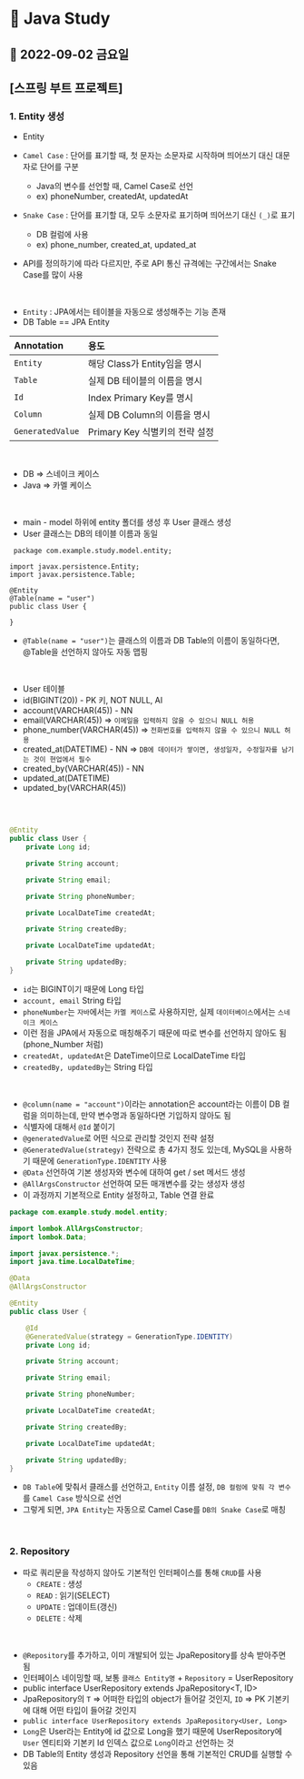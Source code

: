 # 📌 Java Study

## 🔸 2022-09-02 금요일

## [스프링 부트 프로젝트]

### 1. Entity 생성

- Entity

- `Camel Case` : 단어를 표기할 때, 첫 문자는 소문자로 시작하며 띄어쓰기 대신 대문자로 단어를 구분
    - Java의 변수를 선언할 때, Camel Case로 선언
    - ex) phoneNumber, createdAt, updatedAt

- `Snake Case` : 단어를 표기할 대, 모두 소문자로 표기하며 띄어쓰기 대신 `(_)`로 표기
    - DB 컬럼에 사용
    - ex) phone_number, created_at, updated_at

- API를 정의하기에 따라 다르지만, 주로 API 통신 규격에는 구간에서는 Snake Case를 많이 사용

<br>

- `Entity` : JPA에서는 테이블을 자동으로 생성해주는 기능 존재
- DB Table == JPA Entity

| Annotation       | 용도                     | 
|:-----------------|:-----------------------|
| `Entity`         | 해당 Class가 Entity임을 명시  | 
| `Table`          | 실제 DB 테이블의 이름을 명시 | 
| `Id`             | Index Primary Key를 명시  | 
| `Column`         | 실제 DB Column의 이름을 명시   | 
| `GeneratedValue` | Primary Key 식별키의 전략 설정 | 

<br>

- DB => 스네이크 케이스
- Java => 카멜 케이스

<br>

- main - model 하위에 entity 폴더를 생성 후 User 클래스 생성
- User 클래스는 DB의 테이블 이름과 동일

```
 package com.example.study.model.entity;

import javax.persistence.Entity;
import javax.persistence.Table;

@Entity
@Table(name = "user")
public class User {

}
```

- `@Table(name = "user")`는 클래스의 이름과 DB Table의 이름이 동일하다면, @Table을 선언하지 않아도 자동 맵핑

<br>

- User 테이블
- id(BIGINT(20)) - PK 키, NOT NULL, AI
- account(VARCHAR(45)) - NN
- email(VARCHAR(45)) => `이메일을 입력하지 않을 수 있으니 NULL 허용`
- phone_number(VARCHAR(45)) => `전화번호를 입력하지 않을 수 있으니 NULL 허용`
- created_at(DATETIME) - NN => `DB에 데이터가 쌓이면, 생성일자, 수정일자를 남기는 것이 현업에서 필수`
- created_by(VARCHAR(45)) - NN
- updated_at(DATETIME)
- updated_by(VARCHAR(45))

<br>

```java

@Entity
public class User {
    private Long id;

    private String account;

    private String email;

    private String phoneNumber;

    private LocalDateTime createdAt;

    private String createdBy;

    private LocalDateTime updatedAt;

    private String updatedBy;
}
```

- `id`는 BIGINT이기 때문에 Long 타입
- `account, email` String 타입
- `phoneNumber`는 `자바`에서는 `카멜 케이스`로 사용하지만, 실제 `데이터베이스`에서는 `스네이크 케이스`
- 이런 점을 JPA에서 자동으로 매칭해주기 때문에 따로 변수를 선언하지 않아도 됨 (phone_Number 처럼)
- `createdAt, updatedAt`은 DateTime이므로 LocalDateTime 타입
- `createdBy, updatedBy`는 String 타입

<br>

- `@column(name = "account")`이라는 annotation은 account라는 이름이 DB 컬럼을 의미하는데, 만약 변수명과 동일하다면 기입하지 않아도 됨
- 식별자에 대해서 `@Id` 붙이기
- `@generatedValue`로 어떤 식으로 관리할 것인지 전략 설정
- `@GeneratedValue(strategy)` 전략으로 총 4가지 정도 있는데, MySQL을 사용하기 때문에 `GenerationType.IDENTITY` 사용
- `@Data` 선언하여 기본 생성자와 변수에 대하여 get / set 메서드 생성
- `@AllArgsConstructor` 선언하여 모든 매개변수를 갖는 생성자 생성
- 이 과정까지 기본적으로 Entity 설정하고, Table 연결 완료

```java
package com.example.study.model.entity;

import lombok.AllArgsConstructor;
import lombok.Data;

import javax.persistence.*;
import java.time.LocalDateTime;

@Data
@AllArgsConstructor

@Entity
public class User {

    @Id
    @GeneratedValue(strategy = GenerationType.IDENTITY)
    private Long id;

    private String account;

    private String email;

    private String phoneNumber;

    private LocalDateTime createdAt;

    private String createdBy;

    private LocalDateTime updatedAt;

    private String updatedBy;
}
```

- `DB Table`에 맞춰서 클래스를 선언하고, `Entity` 이름 설정, `DB 컬럼에 맞춰 각 변수`를 `Camel Case` 방식으로 선언
- 그렇게 되면, `JPA Entity`는 자동으로 Camel Case를 `DB의 Snake Case`로 매칭

<br>

### 2. Repository

- 따로 쿼리문을 작성하지 않아도 기본적인 인터페이스를 통해 `CRUD`를 사용
    - `CREATE` : 생성
    - `READ` : 읽기(SELECT)
    - `UPDATE` : 업데이트(갱신)
    - `DELETE` : 삭제

<br>

- `@Repository`를 추가하고, 이미 개발되어 있는 JpaRepository를 상속 받아주면 됨
- 인터페이스 네이밍할 때, 보통 `클래스 Entity명` + `Repository` = UserRepository
- public interface UserRepository extends JpaRepository<T, ID>
- JpaRepository의 `T` => 어떠한 타입의 object가 들어갈 것인지, `ID` => PK 기본키에 대해 어떤 타입이 들어갈 것인지
- `public interface UserRepository extends JpaRepository<User, Long>`
- `Long`은 User라는 Entity에 id 값으로 Long을 했기 때문에 UserRepository에 `User` 엔티티와 기본키 Id 인덱스 값으로 `Long`이라고 선언하는 것
- DB Table의 Entity 생성과 Repository 선언을 통해 기본적인 CRUD를 실행할 수 있음

